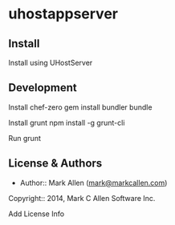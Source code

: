 uhostappserver
===========

Install
-------

Install using UHostServer


Development
-----------

Install chef-zero
gem install bundler
bundle

Install grunt
npm install -g grunt-cli

Run
grunt

License & Authors
-----------------
- Author:: Mark Allen (mark@markcallen.com)

Copyright:: 2014, Mark C Allen Software Inc. 

Add License Info
